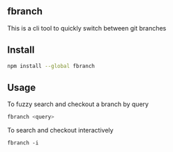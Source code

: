 ## fbranch

This is a cli tool to quickly switch between git branches

## Install

```sh
npm install --global fbranch
```

## Usage

To fuzzy search and checkout a branch by query

```sh
fbranch <query>
```

To search and checkout interactively

```
fbranch -i
```
